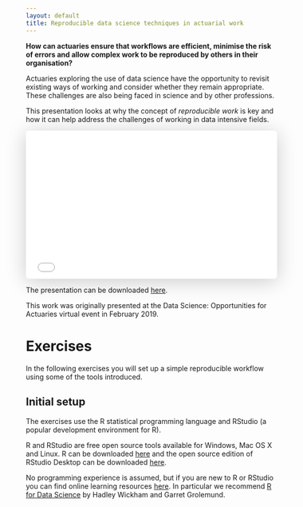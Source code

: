 ```yaml
---
layout: default
title: Reproducible data science techniques in actuarial work
---
```


<style type="text/css" media="screen">
  iframe {
    max-width: 100%;
  }
  .presentation {
    position: relative;
    width: 100%;
    height: 0;
    padding-bottom: 59%;
  }
  .presentation iframe {
    position: absolute;
    width: 100%;
    height: 100%;
    left: 0; top: 0;
  }
  img {
    display: block;
    margin-left: auto;
    margin-right: auto;
    width: 70%;
  }
  .bluetext {
    color: #00a8f3;
    font-weight: bold;
  }
  .greentext {
    color: #0ed145;
    font-weight: bold;
  }
  .orangetext {
    color: #ff7f27;
    font-weight: bold;
  }
</style>

**How can actuaries ensure that workflows are efficient, minimise the risk of errors and allow complex work to be reproduced by others in their organisation?**

Actuaries exploring the use of data science have the opportunity to revisit existing ways of working and consider whether they remain appropriate.  These challenges are also being faced in science and by other professions.

This presentation looks at why the concept of *reproducible work* is key and how it can help address the challenges of working in data intensive fields.

<div class="presentation">
  <iframe class="speakerdeck-iframe" frameborder="0" src="//speakerdeck.com/player/407eb48039984407ae1a1d7e4960504a?" allowfullscreen="true" mozallowfullscreen="true" webkitallowfullscreen="true" style="border: 0px; background: padding-box rgba(0, 0, 0, 0.1); margin: 0px; padding: 0px; border-radius: 6px; box-shadow: rgba(0, 0, 0, 0.2) 0px 5px 40px;"></iframe>
</div>

The presentation can be downloaded [here](assets/reproducible_actuarial_work.pdf).

This work was originally presented at the Data Science: Opportunities for Actuaries virtual event in February 2019.

# Exercises

In the following exercises you will set up a simple reproducible workflow using some of the tools introduced.

## Initial setup

The exercises use the R statistical programming language and RStudio (a popular development environment for R).  

R and RStudio are free open source tools available for Windows, Mac OS X and Linux.  R can be downloaded [here](https://cran.r-project.org/) and the open source edition of RStudio Desktop can be downloaded [here](https://www.rstudio.com/download).

No programming experience is assumed, but if you are new to R or RStudio you can find online learning resources [here](https://www.rstudio.com/online-learning/).  In particular we recommend [R for Data Science](https://r4ds.had.co.nz/) by Hadley Wickham and Garret Grolemund.
